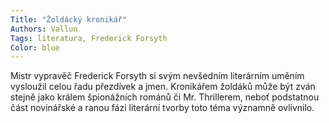 ```yaml
---
Title: "Žoldácký kronikář"
Authors: Vallun
Tags: literatura, Frederick Forsyth
Color: blue
---
```

Mistr vypravěč Frederick Forsyth si svým nevšedním literárním uměním vysloužil celou řadu přezdívek a jmen. Kronikářem žoldáků může být zván stejně jako králem špionážních románů či Mr. Thrillerem, neboť podstatnou část novinářské a ranou fázi literární tvorby toto téma významně ovlivnilo.
